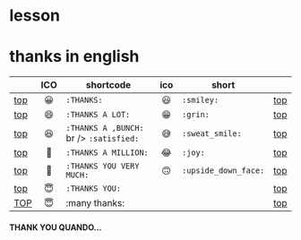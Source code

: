# lesson
# thanks in english





| | ICO | shortcode | ico | short | |
| - | :-: | - | :-: | - | - |
| [top](#smileys--emotion) | :grinning: | `:THANKS:` | :smiley: | `:smiley:` | [top](#table-of-contents) |
| [top](#smileys--emotion) | :smile: | `:THANKS A LOT:` | :grin: | `:grin:` | [top](#table-of-contents) 
| [top](#smileys--emotion) | :laughing: | `:THANKS A ,BUNCH:` br /> `:satisfied:` | :sweat_smile: | `:sweat_smile:` | [top](#table-of-contents) |
| [top](#smileys--emotion) | :rofl: | `:THANKS A MILLION:` | :joy: | `:joy:` | [top](#table-of-contents) 
| [top](#smileys--emotion) | :slightly_smiling_face: | `:THANKS YOU VERY MUCH:` | :upside_down_face: | `:upside_down_face:` | [top](#table-of-contents) |
| [top](#smileys--emotion) | :innocent: | `:THANKS YOU:` | | | [top](#table-of-contents)
| [TOP](#smileys--emotion) | :innocent: | :many thanks:  | | | [top](#table-of-contents) 







#### THANK YOU QUANDO...

















